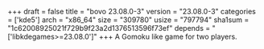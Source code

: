 +++
draft = false
title = "bovo 23.08.0-3"
version = "23.08.0-3"
categories = ['kde5']
arch = "x86_64"
size = "309780"
usize = "797794"
sha1sum = "1c62008925021f729b9f23a2d1376513596f73ef"
depends = "['libkdegames>=23.08.0']"
+++
A Gomoku like game for two players.